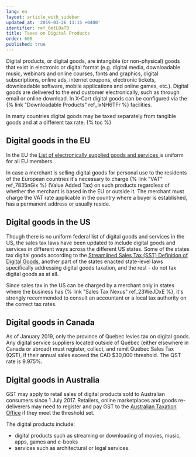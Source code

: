 ```yaml
---
lang: en
layout: article_with_sidebar
updated_at: '2019-03-26 13:15 +0400'
identifier: ref_6mtLDaTB
title: Taxes on Digital Products
order: 600
published: true
---
```


Digital products, or digital goods, are intangible (or non-physical) goods that exist in electronic or digital format (e.g. digital media, downloadable music, webinars and online courses, fonts and graphics, digital subscriptions, online ads, internet coupons, electronic tickets, downloadable software, mobile applications and online games, etc.). Digital goods are delivered to the end customer electronically, such as through email or online download. In X-Cart digital goods can be configured via the {% link "Downloadable Products" ref_lxNH6TFr %} facilities.

In many countries digital goods may be taxed separately from tangible goods and at a different tax rate.
{% toc %}

## Digital goods in the EU

In the EU the [List of electronically supplied goods and services ](https://ec.europa.eu/taxation_customs/sites/taxation/files/resources/documents/common/buying_online/electronically_supplied_services.pdf "e-Goods Taxes") is uniform for all EU members.

In case a merchant is selling digital goods for personal use to the residents of the European countries it's necessary to charge {% link "VAT" ref_7835nGix %} (Value Added Tax) on such products regardless of whether the merchant is based in the EU or outside it. The merchant must charge the VAT rate applicable in the country where a buyer is established, has a permanent address or usually reside.


## Digital goods in the US

Though there is no uniform federal list of digital goods and services in the US, the sales tax laws have been updated to include digital goods and services in different ways across the different US states. Some of the states tax digital goods according to the [Streamlined Sales Tax (SST) Definition of Digital Goods](http://www.streamlinedsalestax.org/ "e-Goods Taxes"), another part of the states enacted state-level laws specifically addressing digital goods taxation, and the rest - do not tax digital goods as at all. 

Since sales tax in the US can be charged by a merchant only in states where the business has {% link "Sales Tax Nexus" ref_23WeJDxE %}, it's strongly recommended to consult an accountant or a local tax authority on the correct tax rates.

## Digital goods in Canada

As of January 2019, only the province of Quebec levies tax on digital goods. Any digital service suppliers located outside of Québec (either elsewhere in Canada or abroad) must register, collect, and remit Québec Sales Tax (QST), if their annual sales exceed the CAD $30,000 threshold. The QST rate is 9.975%.

## Digital goods in Australia

GST may apply to retail sales of digital products sold to Australian consumers since 1 July 2017. Retailers, online marketplaces and goods re-deliverers may need to register and pay GST to the [Australian Taxation Office](https://www.ato.gov.au/General/New-legislation/In-detail/Indirect-taxes/GST/GST---applying-to-digital-products-and-services-imported-by-consumers/ "Taxes on Digital Products") if they meet the threshold set.

The digital products include:
* digital products such as streaming or downloading of movies, music, apps, games and e-books
* services such as architectural or legal services.